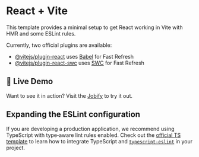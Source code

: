 # React + Vite

This template provides a minimal setup to get React working in Vite with HMR and some ESLint rules.

Currently, two official plugins are available:

- [@vitejs/plugin-react](https://github.com/vitejs/vite-plugin-react/blob/main/packages/plugin-react) uses [Babel](https://babeljs.io/) for Fast Refresh  
- [@vitejs/plugin-react-swc](https://github.com/vitejs/vite-plugin-react-swc/blob/main/packages/plugin-react-swc) uses [SWC](https://swc.rs/) for Fast Refresh

## 🚀 Live Demo

Want to see it in action? Visit the [Jobify](https://job-portal-1fkf.onrender.com/) to try it out.

## Expanding the ESLint configuration

If you are developing a production application, we recommend using TypeScript with type‑aware lint rules enabled. Check out the [official TS template](https://github.com/vitejs/vite/tree/main/packages/create-vite/template-react-ts) to learn how to integrate TypeScript and [`typescript-eslint`](https://typescript-eslint.io/) in your project.

